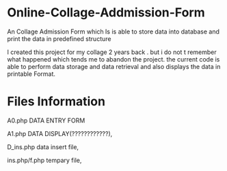 # Online-Collage-Addmission-Form
An Collage Admission Form which Is is able to store data into database and print the data in predefined structure

I created this project for my collage 2 years back . but i do not t remember what happened which tends me to  abandon the project.
the current code is able to perform data storage and data retrieval and also displays the data in printable Format.

# Files Information
A0.php       DATA ENTRY FORM  

A1.php       DATA DISPLAY(????????????),

D_ins.php    data insert file,

ins.php/f.php	     tempary file,

